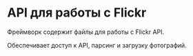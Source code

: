 API для работы с Flickr
===
Фреймворк содержит файлы для работы с Flickr API. 

Обеспечивает доступ к API, парсинг и загрузку фотографий.
